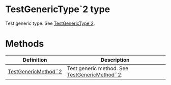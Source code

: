 <a name='T-Vsxmd-Program-TestGenericType`2'></a>
# TestGenericType\`2 type

Test generic type.  See [TestGenericType\`2](/Vsxmd.Program.TestGenericType`2.md/#T-Vsxmd-Program-TestGenericType`2).

# Methods

| Definition | Description |
|-|-|
| [TestGenericMethod\`\`2](/Vsxmd.Program.TestGenericType`2.md/#M-Vsxmd-Program-TestGenericType`2-TestGenericMethod``2) | Test generic method.  See [TestGenericMethod\`\`2](/Vsxmd.Program.TestGenericType`2.md/#M-Vsxmd-Program-TestGenericType`2-TestGenericMethod``2). |
